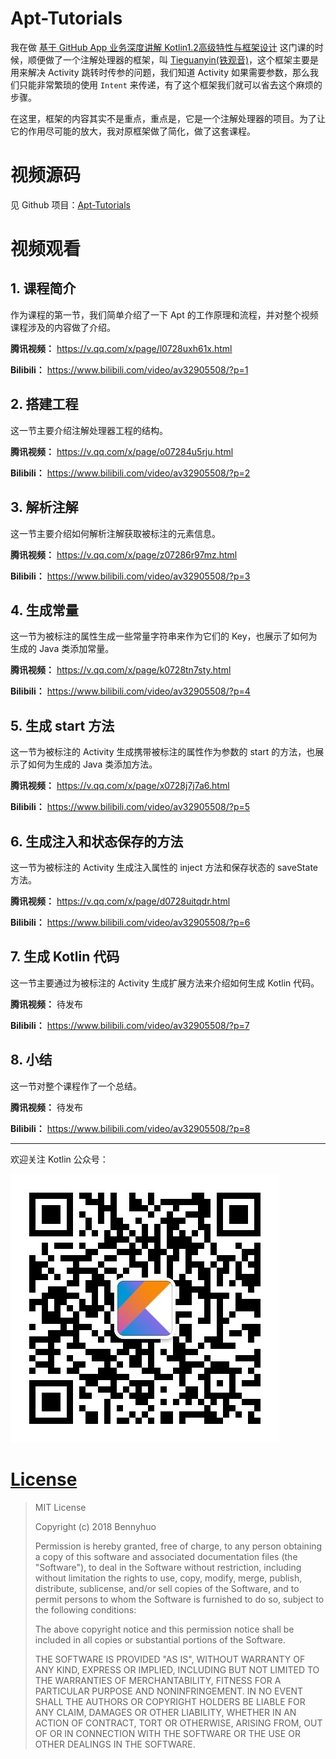 # Apt-Tutorials

我在做 [基于 GitHub App 业务深度讲解 Kotlin1.2高级特性与框架设计](https://coding.imooc.com/class/232.html) 这门课的时候，顺便做了一个注解处理器的框架，叫 [Tieguanyin(铁观音)](https://github.com/enbandari/TieGuanYin)，这个框架主要是用来解决 Activity 跳转时传参的问题，我们知道 Activity 如果需要参数，那么我们只能非常繁琐的使用 `Intent` 来传递，有了这个框架我们就可以省去这个麻烦的步骤。

在这里，框架的内容其实不是重点，重点是，它是一个注解处理器的项目。为了让它的作用尽可能的放大，我对原框架做了简化，做了这套课程。

# 视频源码

见 Github 项目：[Apt-Tutorials](https://github.com/enbandari/Apt-Tutorials)

# 视频观看

## 1. 课程简介

作为课程的第一节，我们简单介绍了一下 Apt 的工作原理和流程，并对整个视频课程涉及的内容做了介绍。

**腾讯视频：** https://v.qq.com/x/page/l0728uxh61x.html

**Bilibili：** https://www.bilibili.com/video/av32905508/?p=1

## 2. 搭建工程

这一节主要介绍注解处理器工程的结构。

**腾讯视频：** https://v.qq.com/x/page/o07284u5rju.html


**Bilibili：** https://www.bilibili.com/video/av32905508/?p=2

## 3. 解析注解

这一节主要介绍如何解析注解获取被标注的元素信息。

**腾讯视频：** https://v.qq.com/x/page/z07286r97mz.html

**Bilibili：** https://www.bilibili.com/video/av32905508/?p=3

## 4. 生成常量

这一节为被标注的属性生成一些常量字符串来作为它们的 Key，也展示了如何为生成的 Java 类添加常量。

**腾讯视频：** https://v.qq.com/x/page/k0728tn7sty.html

**Bilibili：** https://www.bilibili.com/video/av32905508/?p=4

## 5. 生成 start 方法

这一节为被标注的 Activity 生成携带被标注的属性作为参数的 start 的方法，也展示了如何为生成的 Java 类添加方法。

**腾讯视频：** https://v.qq.com/x/page/x0728j7j7a6.html

**Bilibili：** https://www.bilibili.com/video/av32905508/?p=5

## 6. 生成注入和状态保存的方法

这一节为被标注的 Activity 生成注入属性的 inject 方法和保存状态的 saveState 方法。

**腾讯视频：** https://v.qq.com/x/page/d0728uitqdr.html

**Bilibili：** https://www.bilibili.com/video/av32905508/?p=6

## 7. 生成 Kotlin 代码

这一节主要通过为被标注的 Activity 生成扩展方法来介绍如何生成 Kotlin 代码。

**腾讯视频：** 待发布

**Bilibili：** https://www.bilibili.com/video/av32905508/?p=7

## 8. 小结

这一节对整个课程作了一个总结。

**腾讯视频：** 待发布

**Bilibili：** https://www.bilibili.com/video/av32905508/?p=8

---

欢迎关注 Kotlin 公众号：

![Kotlin 公众号](arts/Kotlin.jpg)



# [License](LICENSE)

> MIT License
> 
> Copyright (c) 2018 Bennyhuo
> 
> Permission is hereby granted, free of charge, to any person obtaining a copy
> of this software and associated documentation files (the "Software"), to deal
> in the Software without restriction, including without limitation the rights
> to use, copy, modify, merge, publish, distribute, sublicense, and/or sell
> copies of the Software, and to permit persons to whom the Software is
> furnished to do so, subject to the following conditions:
> 
> The above copyright notice and this permission notice shall be included in all
> copies or substantial portions of the Software.
> 
> THE SOFTWARE IS PROVIDED "AS IS", WITHOUT WARRANTY OF ANY KIND, EXPRESS OR
> IMPLIED, INCLUDING BUT NOT LIMITED TO THE WARRANTIES OF MERCHANTABILITY,
> FITNESS FOR A PARTICULAR PURPOSE AND NONINFRINGEMENT. IN NO EVENT SHALL THE
> AUTHORS OR COPYRIGHT HOLDERS BE LIABLE FOR ANY CLAIM, DAMAGES OR OTHER
> LIABILITY, WHETHER IN AN ACTION OF CONTRACT, TORT OR OTHERWISE, ARISING FROM,
> OUT OF OR IN CONNECTION WITH THE SOFTWARE OR THE USE OR OTHER DEALINGS IN THE
> SOFTWARE.
